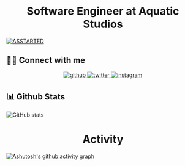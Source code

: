 <h1 align="center">Software Engineer at Aquatic Studios</h1>

[![ASSTARTED](https://user-images.githubusercontent.com/85844486/162143722-a8a2669b-3685-4ef8-abaa-d58dfc62b86d.png)](https://discord.gg/XSWWCEhURx)


## 🧑🏻 Connect with me  
<div align="center">
<a href="https://github.com/sxmuray" target="_blank">
<img src=https://img.shields.io/badge/github-%2324292e.svg?&style=for-the-badge&logo=github&logoColor=white alt=github style="margin-bottom: 5px;" />
</a>
<a href="https://twitter.com/zsxmuray" target="_blank">
<img src=https://img.shields.io/badge/twitter-%2300acee.svg?&style=for-the-badge&logo=twitter&logoColor=white alt=twitter style="margin-bottom: 5px;" />
</a>
<a href="https://instagram.com/zsxmuray" target="_blank">
<img src=https://img.shields.io/badge/instagram-%23000000.svg?&style=for-the-badge&logo=instagram&logoColor=white alt=instagram style="margin-bottom: 5px;" />
</a>  
</div>  

## 📊 Github Stats  
![GitHub stats](https://github-readme-stats.vercel.app/api?username=sxmuray&show_icons=true&count_private=true)  

<h1 align="center">Activity</h1>

[![Ashutosh's github activity graph](https://activity-graph.herokuapp.com/graph?username=sxmuray&bg_color=ffffff&color=004cff&line=000000&point=009dff&area=true&hide_border=true)](https://github.com/ashutosh00710/github-readme-activity-graph)

